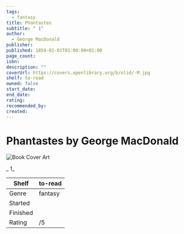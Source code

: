 ```yaml
---
tags:
  - fantasy
title: Phantastes
subtitle: " 1"
author:
  - George MacDonald
publisher:
published: 1858-01-01T01:00:00+01:00
page_count:
isbn:
description: ""
coverUrl: https://covers.openlibrary.org/b/olid/-M.jpg
shelf: to-read
owned: false
start_date:
end_date:
rating:
recommended_by:
created:
---
```


# Phantastes by George MacDonald

![Book Cover Art](https://covers.openlibrary.org/b/olid/-M.jpg)

_ 1_

| Shelf | to-read |
| --- | --- |
| Genre | fantasy |
| Started |  |
| Finished |  |
| Rating | /5 |

